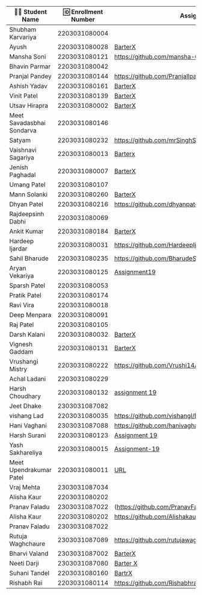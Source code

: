 | 👩‍🎓 Student Name       | 🆔 Enrollment Number | Assignment 19 URL | GitHub Repo |
|-----------------------|----------------------|-------------------|-------------|
| Shubham Karvariya     | 2203031080004        |                   |             |
| Ayush                 | 2203031080028        |  [BarterX](https://github.com/ayushvadodariya/BarterX/blob/main/index.js)                 | [GitHub](https://github.com/ayushvadodariya/BarterX)            |
| Mansha Soni           | 2203031080121        |    https://github.com/mansha-6/BarterX/blob/main/index.js               |    https://github.com/mansha-6/BarterX         |
| Bhavin Parmar         | 2203031080042        |                   |             |
| Pranjal Pandey        | 2203031080144        |https://github.com/Pranjallpandey1504/BarterX/blob/main/index.js                   |https://github.com/Pranjallpandey1504/BarterX             |
| Ashish Yadav          | 2203031080161        |   [BarterX](https://github.com/AshishIT611/BarterX/blob/main/index.js)                |     [GitHub](https://github.com/AshishIT611/BarterX)        |
| Vinit Patel           | 2203031080139        | [BarterX](https://github.com/Vinitpatel28/BarterX/blob/main/index.js)| [GitHub](https://github.com/Vinitpatel28/BarterX)|
| Utsav Hirapra         | 2203031080002        |[BarterX](https://github.com/utsav1213/BarterX/blob/main/index.js)|[GitHub] (https://github.com/utsav1213/BarterX)  |
| Meet Savadasbhai Sondarva | 2203031080146    |                   |             |
| Satyam                | 2203031080232        | https://github.com/mrSinghSatyam/BarterX/blob/main/index.js|https://github.com/mrSinghSatyam/BarterX|
| Vaishnavi Sagariya    | 2203031080013        | [Barterx](https://github.com/sagariyavaishnavi/BarterX/blob/main/index.js) | [GitHub](https://github.com/sagariyavaishnavi/BarterX) |
| Jenish Paghadal       | 2203031080007        | [BarterX](https://github.com/ItsJESH/BarterX/blob/main/index.js) |[GitHub](https://github.com/ItsJESH/BarterX/)             |
| Umang Patel           | 2203031080107        |                   |             |
| Mann Solanki          | 2203031080260        |[BarterX](https://github.com/MannSolanki/BarterX/blob/main/index.js)|[Github](https://github.com/MannSolanki/BarterX)|
| Dhyan Patel           | 2203031080216        |https://github.com/dhyanpatel3/BarterX/blob/main/index.js|https://github.com/dhyanpatel3/BarterX|
| Rajdeepsinh Dabhi     | 2203031080069        |                   |             |
| Ankit Kumar           | 2203031080184        |[BarterX](https://github.com/Ankiitsuthar/BarterX/blob/main/index.js)|[GitHub](https://github.com/Ankiitsuthar/BarterX)|
| Hardeep Ijardar       | 2203031080031        |https://github.com/HardeepIjardar/BarterX/blob/main/index.js|https://github.com/HardeepIjardar/BarterX|
| Sahil Bharude         | 2203031080235        | https://github.com/BharudeSahil/BarterX/blob/main/script.js | https://github.com/BharudeSahil/BarterX |
| Aryan Vekariya        | 2203031080125        |[Assignment19](https://github.com/aaryanvekariya/BarterX/blob/main/index.js)|[Repository](https://github.com/aaryanvekariya/BarterX)|
| Sparsh Patel          | 2203031080053        |                   |             |
| Pratik Patel          | 2203031080174        |                   |             |
| Ravi Vira             | 2203031080018        |                   |             |
| Deep Menpara          | 2203031080091        |                   |             |
| Raj Patel             | 2203031080105        |                   |             |
| Darsh Kalani          | 2203031080032        | [BarterX](https://github.com/Darshkalani28/BarterX/index.js) | [Repo](https://github.com/Darshkalani28/BarterX) |
| Vignesh Gaddam        | 2203031080131        |[BarterX](https://github.com/mrvigneshgaddam/BarterX/blob/main/index.js) |[GitHub](https://github.com/mrvigneshgaddam/BarterX) |
| Vrushangi Mistry      | 2203031080222        |    https://github.com/Vrushi14/BarterX/blob/main/index.js               |     https://github.com/Vrushi14/BarterX/tree/main        |
| Achal Ladani          | 2203031080229        |                   |             |
| Harsh Choudhary       | 2203031080132        |[assignment 19](https://github.com/mrHarshchoudhary/BarterX/blob/main/index.js)                   | [git](https://github.com/mrHarshchoudhary/BarterX)            |
| Jeet Dhake            | 2303031087082        |                   |             |
| vishang Lad           | 2203031080035        |https://github.com/vishangl/Barterx/blob/main/index.js|https://github.com/vishangl/Barterx|
| Hani Vaghani          | 2303031087088        |https://github.com/hanivaghani/BarterX/blob/main/index.js|https://github.com/hanivaghani/BarterX|
| Harsh Surani          | 2203031080123        | [Assignment 19](https://github.com/suraniharsh/BarterX/blob/main/index.js)                  | [GitHub](https://github.com/suraniharsh/BarterX/tree/main)             |
| Yash Sakhareliya      | 2203031080015        |[Assignment-19](https://github.com/YashSakhareliya/BarterX/blob/main/index.js)|[Github](https://github.com/YashSakhareliya/BarterX/)  |
| Meet Upendrakumar Patel | 2203031080011      |[URL](https://github.com/MeetPatel54/BarterX/blob/main/index.js)                  |[GitHub](https://github.com/MeetPatel54/BarterX.git)             |
| Vraj Mehta            | 2303031087034        |                   |             |
| Alisha Kaur           | 2203031080202        |                   |             |
| Pranav Faladu         | 2303031087022        |(https://github.com/PranavFaladu/Barterx/blob/main/app.js)|(https://github.com/PranavFaladu/Barterx.git)|
| Alisha Kaur           | 2203031080202        |https://github.com/Alishakaur431/BarterX/blob/main/index.js                 |  https://github.com/Alishakaur431/BarterX           |
| Pranav Faladu         | 2303031087022        |                   |             |
| Rutuja Waghchaure     | 2303031087089        |https://github.com/rutujawaghchaure/BarterX/blob/main/index.js|https://github.com/rutujawaghchaure/BarterX/tree/main|
| Bharvi Valand         | 2303031087002        |[BarterX](https://github.com/bharvivaland/BarterX/blob/main/index.js)|[Github](https://github.com/bharvivaland/BarterX.git)|
| Neeti Darji           | 2303031087080        |[Barter X](https://github.com/Neetidarji/BarterX/blob/main/index.js)|[Github](https://github.com/Neetidarji/BarterX)|
| Suhani Tandel         | 2203031080160        | [BartrX](https://github.com/SuhaniTandel/BarterX/blob/main/index.js)| [Github](https://github.com/SuhaniTandel/BarterX)|
| Rishabh Rai           | 2203031080114        | https://github.com/Rishabhrai29/barterX/blob/main/index.js                  | https://github.com/Rishabhrai29/barterX            |

